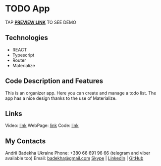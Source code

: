 # TODO App
TAP **[PREVIEW LINK](https://andriifront.github.io/todoform-react-ts-router/)** TO SEE DEMO


## Technologies
 - REACT
 - Typescript
 - Router
 - Materialize


## Code Description and Features
This is an organizer app. Here you can create and manage a todo list.
The app has a nice design thanks to the use of Materialize.


## Links
Video: [link](https://www.youtube.com/watch?v=OvLWWvjoi8s&list=PLqKQF2ojwm3nW-cQeSER79xdpK3vL5c-g&index=10)
WebPage: [link](https://andriifront.github.io/todoform-react-ts-router/)
Code: [link](https://github.com/andriiFront/todoform-react-ts-router)


## My Contacts
Andrii Badekha
Ukraine
Phone: +380 66 691 96 66 (telegram and viber available too)
Email: [badekha@gmail.com](mailto:badekha@gmail.com)
[Skype](https://join.skype.com/invite/h29gcO1kzY99) | [LinkedIn](https://www.linkedin.com/in/andrii-badekha-3a026b79/) | [GitHub](https://github.com/andriiFront)
